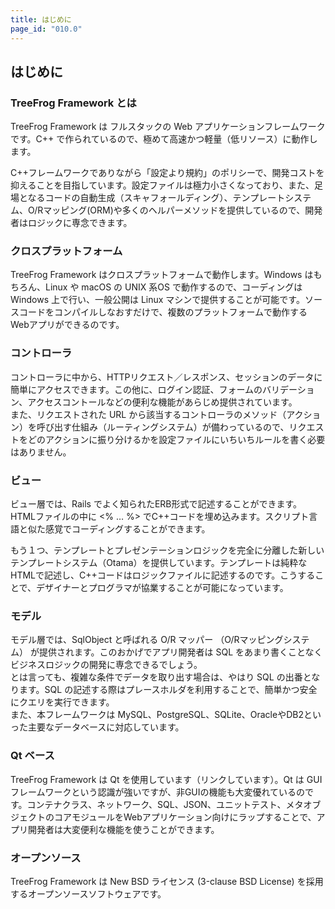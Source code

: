 ```yaml
---
title: はじめに
page_id: "010.0"
---
```


## はじめに

### TreeFrog Framework とは

TreeFrog Framework は フルスタックの Web アプリケーションフレームワークです。C++ で作られているので、極めて高速かつ軽量（低リソース）に動作します。

C++フレームワークでありながら「設定より規約」のポリシーで、開発コストを抑えることを目指しています。設定ファイルは極力小さくなっており、また、足場となるコードの自動生成（スキャフォールディング）、テンプレートシステム、O/Rマッピング(ORM)や多くのヘルパーメソッドを提供しているので、開発者はロジックに専念できます。

### クロスプラットフォーム

TreeFrog Framework はクロスプラットフォームで動作します。Windows はもちろん、Linux や macOS の UNIX 系OS で動作するので、コーディングは Windows 上で行い、一般公開は Linux マシンで提供することが可能です。ソースコードをコンパイルしなおすだけで、複数のプラットフォームで動作するWebアプリができるのです。

### コントローラ

コントローラに中から、HTTPリクエスト／レスポンス、セッションのデータに簡単にアクセスできます。この他に、ログイン認証、フォームのバリデーション、アクセスコントールなどの便利な機能があらじめ提供されています。<br>
また、リクエストされた URL から該当するコントローラのメソッド（アクション）を呼び出す仕組み（ルーティングシステム）が備わっているので、リクエストをどのアクションに振り分けるかを設定ファイルにいちいちルールを書く必要はありません。

### ビュー

ビュー層では、Rails でよく知られたERB形式で記述することができます。HTMLファイルの中に <% … %> でC++コードを埋め込みます。スクリプト言語と似た感覚でコーディングすることができます。

もう１つ、テンプレートとプレゼンテーションロジックを完全に分離した新しいテンプレートシステム（Otama）を提供しています。テンプレートは純粋なHTMLで記述し、C++コードはロジックファイルに記述するのです。こうすることで、デザイナーとプログラマが協業することが可能になっています。

### モデル

モデル層では、SqlObject と呼ばれる O/R マッパー （O/Rマッピングシステム） が提供されます。このおかげでアプリ開発者は SQL をあまり書くことなくビジネスロジックの開発に専念できるでしょう。<br>
とは言っても、複雑な条件でデータを取り出す場合は、やはり SQL の出番となります。SQL の記述する際はプレースホルダを利用することで、簡単かつ安全にクエリを実行できます。<br>
また、本フレームワークは MySQL、PostgreSQL、SQLite、OracleやDB2といった主要なデータベースに対応しています。

### Qt ベース

TreeFrog Framework は Qt を使用しています（リンクしています）。Qt は GUI フレームワークという認識が強いですが、非GUIの機能も大変優れているのです。コンテナクラス、ネットワーク、SQL、JSON、ユニットテスト、メタオブジェクトのコアモジュールをWebアプリケーション向けにラップすることで、アプリ開発者は大変便利な機能を使うことができます。

### オープンソース

TreeFrog Framework は New BSD ライセンス (3-clause BSD License) を採用するオープンソースソフトウェアです。